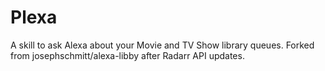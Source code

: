# Plexa
A skill to ask Alexa about your Movie and TV Show library queues. Forked from josephschmitt/alexa-libby after Radarr API updates.

